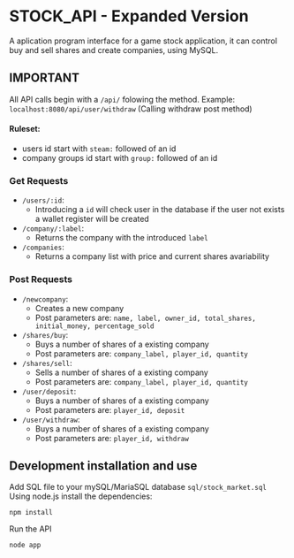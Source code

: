 # STOCK_API - Expanded Version

A aplication program interface for a game stock application, it can control buy and sell shares and create companies, using MySQL.

## IMPORTANT

All API calls begin with a `/api/` folowing the method.
Example: `localhost:8080/api/user/withdraw` (Calling withdraw post method)

#### Ruleset:
- users id start with `steam:` followed of an id
- company groups id start with `group:` followed of an id

### Get Requests

* `/users/:id`:
  * Introducing a `id` will check user in the database if the user not exists a wallet register will be created
* `/company/:label`:
  * Returns the company with the introduced `label`
* `/companies`:
  * Returns a company list with price and current shares avariability

### Post Requests

* `/newcompany`:
  * Creates a new company
  * Post parameters are: `name, label, owner_id, total_shares, initial_money, percentage_sold`
* `/shares/buy`:
  * Buys a number of shares of a existing company
  * Post parameters are: `company_label, player_id, quantity`
* `/shares/sell`:
  * Sells a number of shares of a existing company
  * Post parameters are: `company_label, player_id, quantity`
* `/user/deposit`:
  * Buys a number of shares of a existing company
  * Post parameters are: `player_id, deposit`
* `/user/withdraw`:
  * Buys a number of shares of a existing company
  * Post parameters are: `player_id, withdraw`

## Development installation and use

Add SQL file to your mySQL/MariaSQL database `sql/stock_market.sql`
Using node.js install the dependencies:

````Console
npm install
````

Run the API

````Console
node app
````
